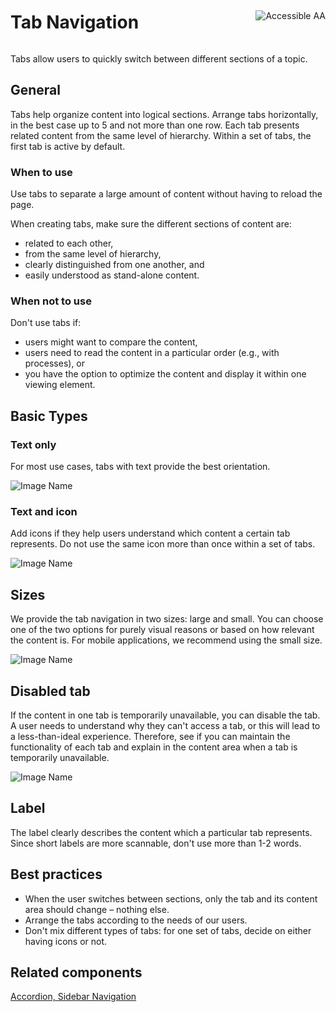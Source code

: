 <div style="display: inline-flex; align-items: center; justify-content: space-between; width: 100%;">
    <h1>Tab Navigation</h1>
    <img src="assets/aa.png" alt="Accessible AA" />
</div>

Tabs allow users to quickly switch between different sections of a topic.

## General

Tabs help organize content into logical sections. Arrange tabs horizontally, in the best case up to 5 and not more than one row. Each tab presents related content from the same level of hierarchy. Within a set of tabs, the first tab is active by default.

### When to use

Use tabs to separate a large amount of content without having to reload the page.

When creating tabs, make sure the different sections of content are:

- related to each other,
- from the same level of hierarchy,
- clearly distinguished from one another, and
- easily understood as stand-alone content.

### When not to use

Don't use tabs if:

- users might want to compare the content,
- users need to read the content in a particular order (e.g., with processes), or
- you have the option to optimize the content and display it within one viewing element.

## Basic Types

### Text only

For most use cases, tabs with text provide the best orientation.

![Image Name](assets/3_components/tab-navigation/tab_navigation_textonly.png)

### Text and icon

Add icons if they help users understand which content a certain tab represents. Do not use the same icon more than once within a set of tabs.

![Image Name](assets/3_components/tab-navigation/tab_navigation_icon-text.png)

## Sizes

We provide the tab navigation in two sizes: large and small. You can choose one of the two options for purely visual reasons or based on how relevant the content is. For mobile applications, we recommend using the small size.

![Image Name](assets/3_components/tab-navigation/tab_navigation_sizes.png)

## Disabled tab

If the content in one tab is temporarily unavailable, you can disable the tab.
A user needs to understand why they can't access a tab, or this will lead to a less-than-ideal experience. Therefore, see if you can maintain the functionality of each tab and explain in the content area when a tab is temporarily unavailable.

![Image Name](assets/3_components/tab-navigation/tab_navigation_disabled.png)

## Label

The label clearly describes the content which a particular tab represents. Since short labels are more scannable, don't use more than 1-2 words.

## Best practices

- When the user switches between sections, only the tab and its content area should change – nothing else.
- Arrange the tabs according to the needs of our users.
- Don't mix different types of tabs: for one set of tabs, decide on either having icons or not.

## Related components

[Accordion, ](?path=/usage/components-accordion--standard)
[Sidebar Navigation](?path=/usage/components-sidebar-navigation--standard)
